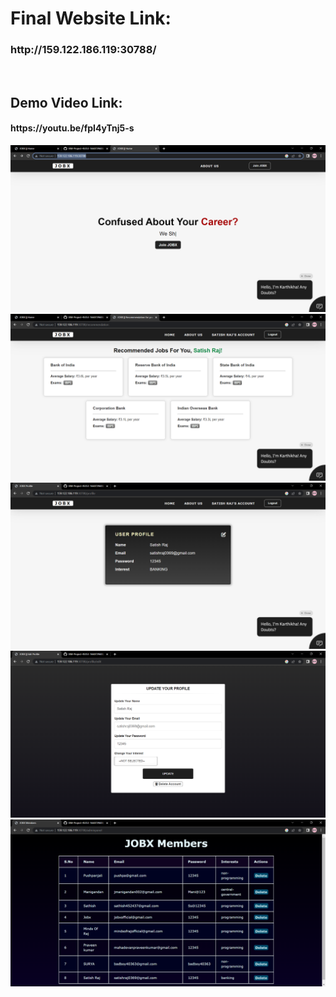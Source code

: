 <h1>Final Website Link:</h1> <h3>http://159.122.186.119:30788/</h3>
</br>
<h2>Demo Video Link:</h2> <h4>https://youtu.be/fpI4yTnj5-s</h4>

![home](./FINAL%20CODE/Screenshots/home.png)
![recommendation](./FINAL%20CODE/Screenshots/recommendation.png)
![profile](./FINAL%20CODE/Screenshots/profile.png)
![edit](./FINAL%20CODE/Screenshots/edit.png)
![list](./FINAL%20CODE/Screenshots/list.png)
